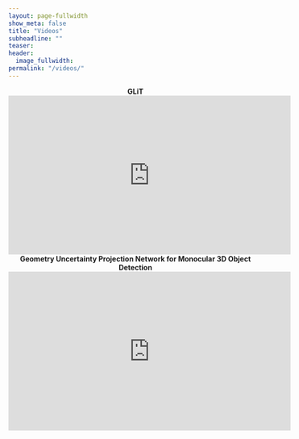 ```yaml
---
layout: page-fullwidth
show_meta: false
title: "Videos"
subheadline: ""
teaser:
header:
  image_fullwidth:
permalink: "/videos/"
---
```


<!-- #### GLiT -->
<div align="center">
<b>GLiT</b>
<br>
<iframe width="560" height="315" src="https://player.bilibili.com/player.html?aid=234574888&bvid=BV128411k7WD&cid=1298107862&p=1" title="Bilibili video player" frameborder="0" allow="accelerometer; autoplay; clipboard-write; encrypted-media; gyroscope; picture-in-picture" allowfullscreen></iframe>
<br>
</div>

<div align="center">
<b>Geometry Uncertainty Projection Network for Monocular 3D Object Detection</b>
<br>
<iframe width="560" height="315" src="https://www.youtube.com/embed/X2mHXxPM5hg" title="YouTube video player" frameborder="0" allow="accelerometer; autoplay; clipboard-write; encrypted-media; gyroscope; picture-in-picture" allowfullscreen></iframe>
<br>
</div>
